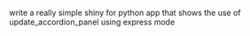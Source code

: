 write a really simple shiny for python app that shows the use of update_accordion_panel using express mode